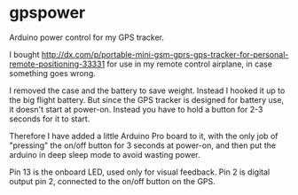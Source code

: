 gpspower
========

Arduino power control for my GPS tracker.

I bought http://dx.com/p/portable-mini-gsm-gprs-gps-tracker-for-personal-remote-positioning-33331 for use in my remote control airplane, in case something
goes wrong.

I removed the case and the battery to save weight. Instead I hooked it up to
the big flight battery. But since the GPS tracker is designed for battery use,
it doesn't start at power-on. Instead you have to hold a button for 2-3
seconds for it to start.

Therefore I have added a little Arduino Pro board to it, with the only job of
"pressing" the on/off button for 3 seconds at power-on, and then put the
arduino in deep sleep mode to avoid wasting power.

Pin 13 is the onboard LED, used only for visual feedback.
Pin 2 is digital output pin 2, connected to the on/off button on the GPS.


